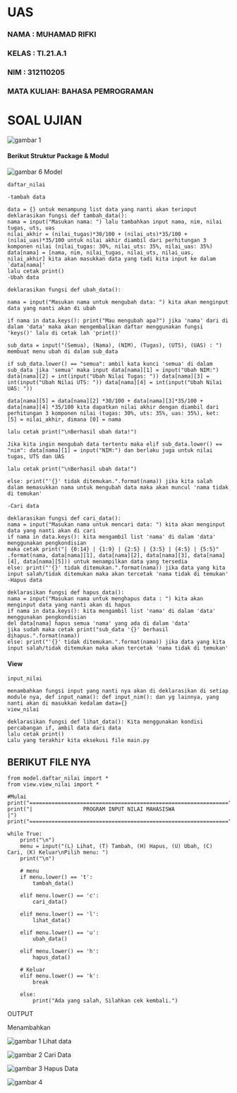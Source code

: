# UAS
### NAMA  : MUHAMAD RIFKI
### KELAS : TI.21.A.1
### NIM    : 312110205
### MATA KULIAH: BAHASA PEMROGRAMAN
# SOAL UJIAN
![gambar 1](screenshot/ss5.PNG)
#### Berikut Struktur Package & Modul
![gambar 6](screenshot/ss0.PNG)
Model

    daftar_nilai
    
    -tambah data
    
    data = {} untuk menampung list data yang nanti akan terinput
    deklarasikan fungsi def tambah_data():
    nama = input("Masukan nama: ") lalu tambahkan input nama, nim, nilai tugas, uts, uas
    nilai_akhir = (nilai_tugas)*30/100 + (nilai_uts)*35/100 + (nilai_uas)*35/100 untuk nilai akhir diambil dari perhitungan 3 komponen nilai (nilai_tugas: 30%, nilai_uts: 35%, nilai_uas: 35%)
    data[nama] = [nama, nim, nilai_tugas, nilai_uts, nilai_uas, nilai_akhir] kita akan masukkan data yang tadi kita input ke dalam `data[nama]'
    lalu cetak print()
    -Ubah data
    
    deklarasikan fungsi def ubah_data():
    
    nama = input("Masukan nama untuk mengubah data: ") kita akan menginput data yang nanti akan di ubah
    
    if nama in data.keys(): print("Mau mengubah apa?") jika 'nama' dari di dalam 'data' maka akan mengembalikan daftar menggunakan fungsi 'keys()' lalu di cetak lah 'print()'
    
    sub_data = input("(Semua), (Nama), (NIM), (Tugas), (UTS), (UAS) : ") membuat menu ubah di dalam sub_data
    
    if sub_data.lower() == "semua": ambil kata kunci 'semua' di dalam sub_data jika 'semua' maka input data[nama][1] = input("Ubah NIM:") data[nama][2] = int(input("Ubah Nilai Tugas: ")) data[nama][3] = int(input("Ubah Nilai UTS: ")) data[nama][4] = int(input("Ubah Nilai UAS: "))
    
    data[nama][5] = data[nama][2] *30/100 + data[nama][3]*35/100 + data[nama][4] *35/100 kita dapatkan nilai akhir dengan diambil dari perhitungan 3 komponen nilai (tugas: 30%, uts: 35%, uas: 35%), ket: [5] = nilai_akhir, dimana [0] = nama
    
    lalu cetak print("\nBerhasil ubah data!")
    
    Jika kita ingin mengubah data tertentu maka elif sub_data.lower() == "nim": data[nama][1] = input("NIM:") dan berlaku juga untuk nilai tugas, UTS dan UAS
    
    lalu cetak print("\nBerhasil ubah data!")
    
    else: print("'{}' tidak ditemukan.".format(nama)) jika kita salah dalam memasukkan nama untuk mengubah data maka akan muncul 'nama tidak di temukan'
    
    -Cari data
    
    deklarasikan fungsi def cari_data():
    nama = input("Masukan nama untuk mencari data: ") kita akan menginput data yang nanti akan di cari
    if nama in data.keys(): kita mengambil list 'nama' di dalam 'data' menggunakan pengkondisian
    maka cetak print("| {0:14} | {1:9} | {2:5} | {3:5} | {4:5} | {5:5}" .format(nama, data[nama][1], data[nama][2], data[nama][3], data[nama][4], data[nama][5])) untuk menampilkan data yang tersedia
    else: print("'{}' tidak ditemukan.".format(nama)) jika data yang kita input salah/tidak ditemukan maka akan tercetak 'nama tidak di temukan'
    -Hapus data
    
    deklarasikan fungsi def hapus_data():
    nama = input("Masukan nama untuk menghapus data : ") kita akan menginput data yang nanti akan di hapus
    if nama in data.keys(): kita mengambil list 'nama' di dalam 'data' menggunakan pengkondisian
    del data[nama] hapus semua 'nama' yang ada di dalam 'data'
    jika sudah maka cetak print("sub_data '{}' berhasil dihapus.".format(nama))
    else: print("'{}' tidak ditemukan.".format(nama)) jika data yang kita input salah/tidak ditemukan maka akan tercetak 'nama tidak di temukan'

#### View

    input_nilai
    
    menambahkan fungsi input yang nanti nya akan di deklarasikan di setiap module nya, def input_nama(): def input_nim(): dan yg lainnya, yang nanti akan di masukkan kedalam data={}
    view_nilai
    
    deklarasikan fungsi def lihat_data(): Kita menggunakan kondisi percabangan if, ambil data dari data
    lalu cetak print()
    Lalu yang terakhir kita eksekusi file main.py

## BERIKUT FILE NYA
    from model.daftar_nilai import *
    from view.view_nilai import *
    
    #Mulai
    print("===============================================================")
    print("|                PROGRAM INPUT NILAI MAHASISWA                |")
    print("===============================================================")
    
    while True:
        print("\n")
        menu = input("(L) Lihat, (T) Tambah, (H) Hapus, (U) Ubah, (C) Cari, (K) Keluar\nPilih menu: ")
        print("\n")
    
        # menu
        if menu.lower() == 't':
            tambah_data()
    
        elif menu.lower() == 'c':
            cari_data()
    
        elif menu.lower() == 'l':
            lihat_data()
    
        elif menu.lower() == 'u':
            ubah_data()
    
        elif menu.lower() == 'h':
            hapus_data()
    
        # Keluar
        elif menu.lower() == 'k':
            break
    
        else:
            print("Ada yang salah, Silahkan cek kembali.")
OUTPUT<p>
Menambahkan<P>
![gambar 1](screenshot/ss1.PNG)
Lihat data<P>
![gambar 2](screenshot/ss2.PNG)
Cari Data<P>
![gambar 3](screenshot/ss3.PNG)
Hapus Data<P>
![gambar 4](screenshot/ss4.PNG)
